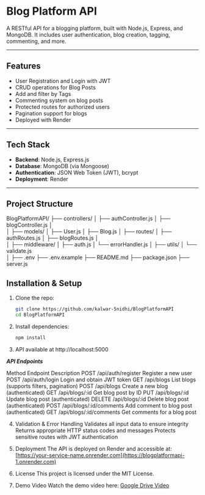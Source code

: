 # Blog Platform API

A RESTful API for a blogging platform, built with Node.js, Express, and MongoDB. It includes user authentication, blog creation, tagging, commenting, and more.

---

## Features

- User Registration and Login with JWT
- CRUD operations for Blog Posts
- Add and filter by Tags
- Commenting system on blog posts
- Protected routes for authorized users
- Pagination support for blogs
- Deployed with Render

---

## Tech Stack

- **Backend**: Node.js, Express.js
- **Database**: MongoDB (via Mongoose)
- **Authentication**: JSON Web Token (JWT), bcrypt
- **Deployment**: Render

---

## Project Structure

BlogPlatformAPI/
├── controllers/
│   ├── authController.js
│   ├── blogController.js
│   
│
├── models/
│   ├── User.js
│   ├── Blog.js
│
├── routes/
│   ├── authRoutes.js
│   ├── blogRoutes.js
│   
│
├── middleware/
│   ├── auth.js
│   └── errorHandler.js
│
├── utils/
│   └── validate.js       
│
├── .env
├── .env.example
├── README.md
├── package.json
├── server.js


## Installation & Setup

1. Clone the repo:  
   ```bash
   git clone https://github.com/kalwar-5nidhi/BlogPlatformAPI
   cd BlogPlatformAPI

2. Install dependencies:
   ```bash
   npm install

3. API available at http://localhost:5000

***API Endpoints***

Method	        Endpoint	                 Description
POST	     /api/auth/register	         Register a new user
POST	     /api/auth/login	         Login and obtain JWT token
GET	         /api/blogs	                 List blogs (supports filters, pagination)
POST	     /api/blogs	                 Create a new blog (authenticated)
GET	         /api/blogs/:id	             Get blog post by ID
PUT	         /api/blogs/:id	             Update blog post (authenticated)
DELETE	     /api/blogs/:id	             Delete blog post (authenticated)
POST	     /api/blogs/:id/comments	 Add comment to blog post (authenticated)
GET	         /api/blogs/:id/comments	 Get comments for a blog post

4. Validation & Error Handling
Validates all input data to ensure integrity
Returns appropriate HTTP status codes and messages
Protects sensitive routes with JWT authentication

5. Deployment
The API is deployed on Render and accessible at:
[https://your-service-name.onrender.com](https://blogplatformapi-1.onrender.com)


6. License
This project is licensed under the MIT License.

7. Demo Video
Watch the demo video here: [Google Drive Video]((https://drive.google.com/file/d/1xLOh-9KdiM0Uv3uYI_lXrlr_yMr7dojh/view?usp=drive_link))





